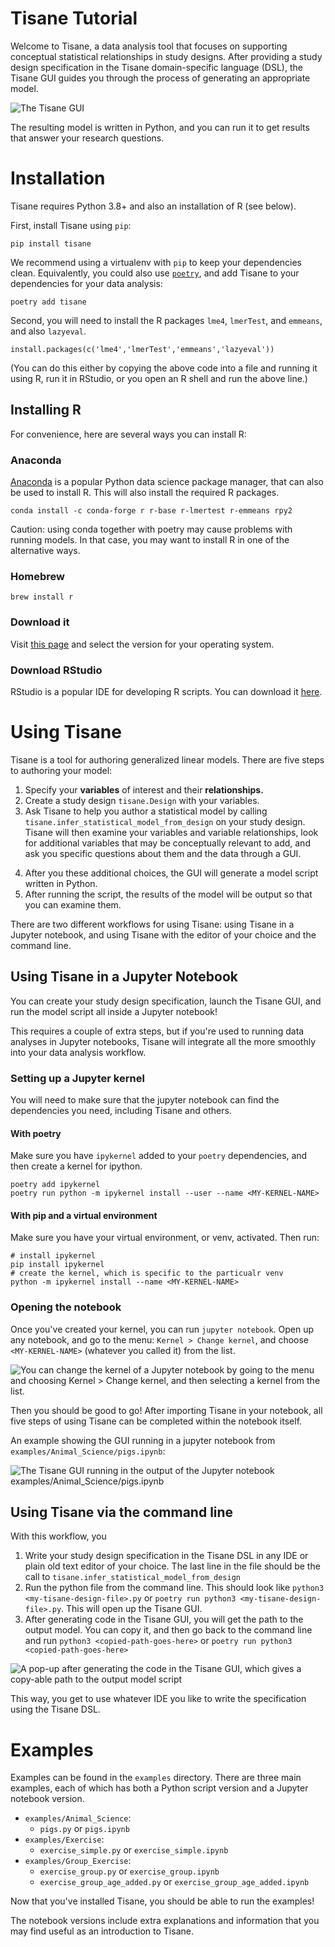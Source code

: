 # Tisane Tutorial
Welcome to Tisane, a data analysis tool that focuses on supporting conceptual
statistical relationships in study designs. After providing a study design
specification in the Tisane domain-specific language (DSL), the Tisane GUI
guides you through the process of generating an appropriate model.

![The Tisane GUI](examples/tutorial_screenshots/tisane_gui.png?raw=true)

The resulting
model is written in Python, and you can run it to get results that answer your
research questions.


# Installation
Tisane requires Python 3.8+ and also an installation of R (see below).

First, install Tisane using `pip`:

```
pip install tisane
```

We recommend using a virtualenv with `pip` to keep your dependencies clean. Equivalently, you could also use [`poetry`](https://python-poetry.org), and add Tisane to your dependencies for your data analysis:

```
poetry add tisane
```

Second, you will need to install the R packages `lme4`, `lmerTest`, and `emmeans`, and also `lazyeval`.

```
install.packages(c('lme4','lmerTest','emmeans','lazyeval'))
```

(You can do this either by copying the above code into a file and running it using R, run it in RStudio, or you open an R shell and run the above line.)

## Installing R
For convenience, here are several ways you can install R:

### Anaconda
[Anaconda](https://www.anaconda.com/distribution/) is a popular Python data science package manager, that can also be used to install R. This will also install the required R packages.

```
conda install -c conda-forge r r-base r-lmertest r-emmeans rpy2
```

Caution: using conda together with poetry may cause problems with running
models. In that case, you may want to install R in one of the alternative ways.

### Homebrew

```
brew install r
```

### Download it
Visit [this page](https://cran.r-project.org) and select the version for your operating system.

### Download RStudio
RStudio is a popular IDE for developing R scripts. You can download it [here](https://www.rstudio.com/products/rstudio/).

# Using Tisane
Tisane is a tool for authoring generalized linear models. There are five steps to
authoring your model:

1. Specify your **variables** of interest and their **relationships.**
2. Create a study design `tisane.Design` with your variables.
3. Ask Tisane to help you author a statistical model by calling `tisane.infer_statistical_model_from_design` on your study design. Tisane will then examine your variables and variable relationships, look for additional variables that may be conceptually relevant to add, and ask you specific questions about them and the data through a GUI.
<!-- You can decide whether or not to use those variables, and also choose family and link functions, in a GUI that is launched.  -->
4. After you these additional choices, the GUI will generate a model script written in Python.
5. After running the script, the results of the model will be output so that you can examine them.

There are two different workflows for using Tisane: using Tisane in a Jupyter notebook, and using Tisane with the editor of your choice and the command line.

## Using Tisane in a Jupyter Notebook

You can create your study design specification, launch the Tisane GUI, and run the model script all inside a Jupyter notebook!

This requires a couple of extra steps, but if you're used to running data analyses in Jupyter notebooks, Tisane will integrate all the more smoothly into
your data analysis workflow.

### Setting up a Jupyter kernel

You will need to make sure that the jupyter notebook can find the dependencies you need, including Tisane and others.

#### With poetry
Make sure you have `ipykernel` added to your `poetry` dependencies, and then
create a kernel for ipython.

```
poetry add ipykernel
poetry run python -m ipykernel install --user --name <MY-KERNEL-NAME>
```

#### With pip and a virtual environment
Make sure you have your virtual environment, or venv, activated. Then run:

```
# install ipykernel
pip install ipykernel
# create the kernel, which is specific to the particualr venv
python -m ipykernel install --name <MY-KERNEL-NAME>
```

### Opening the notebook
Once you've created your kernel, you can run `jupyter notebook`. Open up any notebook, and go to the menu: `Kernel > Change kernel`, and choose `<MY-KERNEL-NAME>` (whatever you called it) from the list.

![You can change the kernel of a Jupyter notebook by going to the menu and choosing Kernel > Change kernel, and then selecting a kernel from the list.](examples/tutorial_screenshots/change_kernel.png?raw=true)

Then you should be good to go! After importing Tisane in your notebook, all five steps of using Tisane can be completed within the notebook itself.

An example showing the GUI running in a jupyter notebook from `examples/Animal_Science/pigs.ipynb`:

![The Tisane GUI running in the output of the Jupyter notebook examples/Animal_Science/pigs.ipynb](examples/tutorial_screenshots/query_tisane_in_jupyter.png?raw=true)

## Using Tisane via the command line
With this workflow, you

1. Write your study design specification in the Tisane DSL in any IDE or plain old text editor of your choice. The last line in the file should be the call to `tisane.infer_statistical_model_from_design`
2. Run the python file from the command line. This should look like `python3 <my-tisane-design-file>.py` or `poetry run python3 <my-tisane-design-file>.py`. This will open up the Tisane GUI.
3. After generating code in the Tisane GUI, you will get the path to the output model. You can copy it, and then go back to the command line and run `python3 <copied-path-goes-here>` or `poetry run python3 <copied-path-goes-here>`

![A pop-up after generating the code in the Tisane GUI, which gives a copy-able path to the output model script](examples/tutorial_screenshots/code_generated.png?raw=true)

This way, you get to use whatever IDE you like to write the specification using the Tisane DSL.

# Examples

Examples can be found in the `examples` directory. There are three main examples, each of which has both a Python script version and a Jupyter notebook version.

 - `examples/Animal_Science`:
   - `pigs.py` or `pigs.ipynb`
 - `examples/Exercise`:
   - `exercise_simple.py` or `exercise_simple.ipynb`
 - `examples/Group_Exercise`:
   - `exercise_group.py` or `exercise_group.ipynb`
   - `exercise_group_age_added.py` or `exercise_group_age_added.ipynb`

Now that you've installed Tisane, you should be able to run the examples!

The notebook versions include extra explanations and information that you may find useful as an introduction to Tisane.  
